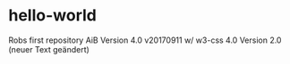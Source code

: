 # hello-world
Robs first repository
AiB Version 4.0
v20170911
w/ w3-css 4.0
Version 2.0 (neuer Text geändert)
